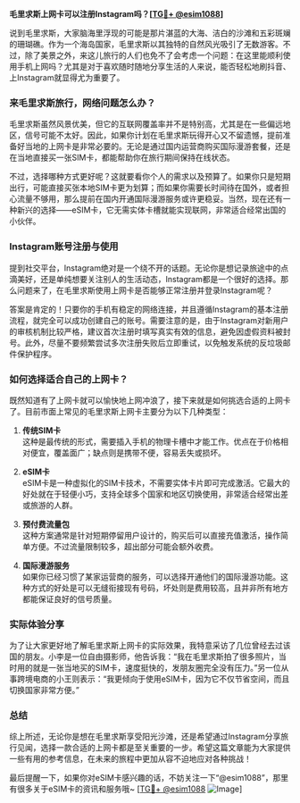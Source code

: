 **毛里求斯上网卡可以注册Instagram吗？[[TG💪+ @esim1088](https://t.me/s/esim1088)]**

说到毛里求斯，大家脑海里浮现的可能是那片湛蓝的大海、洁白的沙滩和五彩斑斓的珊瑚礁。作为一个海岛国家，毛里求斯以其独特的自然风光吸引了无数游客。不过，除了美景之外，来这儿旅行的人们也免不了会考虑一个问题：在这里能顺利使用手机上网吗？尤其是对于喜欢随时随地分享生活的人来说，能否轻松地刷抖音、上Instagram就显得尤为重要了。

### 来毛里求斯旅行，网络问题怎么办？

毛里求斯虽然风景优美，但它的互联网覆盖率并不是特别高，尤其是在一些偏远地区，信号可能不太好。因此，如果你计划在毛里求斯玩得开心又不留遗憾，提前准备好当地的上网卡是非常必要的。无论是通过国内运营商购买国际漫游套餐，还是在当地直接买一张SIM卡，都能帮助你在旅行期间保持在线状态。

不过，选择哪种方式更好呢？这就要看你个人的需求以及预算了。如果你只是短期出行，可能直接买张本地SIM卡更为划算；而如果你需要长时间待在国外，或者担心流量不够用，那么提前在国内开通国际漫游服务或许更稳妥。当然，现在还有一种新兴的选择——eSIM卡，它无需实体卡槽就能实现联网，非常适合经常出国的小伙伴。

### Instagram账号注册与使用

提到社交平台，Instagram绝对是一个绕不开的话题。无论你是想记录旅途中的点滴美好，还是单纯想要关注别人的生活动态，Instagram都是一个很好的选择。那么问题来了，在毛里求斯使用上网卡是否能够正常注册并登录Instagram呢？

答案是肯定的！只要你的手机有稳定的网络连接，并且遵循Instagram的基本注册流程，就完全可以成功创建自己的账号。需要注意的是，由于Instagram对新用户的审核机制比较严格，建议首次注册时填写真实有效的信息，避免因虚假资料被封号。此外，尽量不要频繁尝试多次注册失败后立即重试，以免触发系统的反垃圾邮件保护程序。

### 如何选择适合自己的上网卡？

既然知道有了上网卡就可以愉快地上网冲浪了，接下来就是如何挑选合适的上网卡了。目前市面上常见的毛里求斯上网卡主要分为以下几种类型：

1. **传统SIM卡**  
   这种是最传统的形式，需要插入手机的物理卡槽中才能工作。优点在于价格相对便宜，覆盖面广；缺点则是携带不便，容易丢失或损坏。

2. **eSIM卡**  
   eSIM卡是一种虚拟化的SIM卡技术，不需要实体卡片即可完成激活。它最大的好处就在于轻便小巧，支持全球多个国家和地区切换使用，非常适合经常出差或旅游的人群。

3. **预付费流量包**  
   这种方案通常是针对短期停留用户设计的，购买后可以直接充值激活，操作简单方便。不过流量限制较多，超出部分可能会额外收费。

4. **国际漫游服务**  
   如果你已经习惯了某家运营商的服务，可以选择开通他们的国际漫游功能。这种方式的好处是可以无缝衔接现有号码，坏处则是费用较高，且并非所有地方都能保证良好的信号质量。

### 实际体验分享

为了让大家更好地了解毛里求斯上网卡的实际效果，我特意采访了几位曾经去过该国的朋友。小李是一位自由摄影师，他告诉我：“我在毛里求斯拍了很多照片，当时用的就是一张当地买的SIM卡，速度挺快的，发朋友圈完全没有压力。”另一位从事跨境电商的小王则表示：“我更倾向于使用eSIM卡，因为它不仅节省空间，而且切换国家非常方便。”

### 总结

综上所述，无论你是想在毛里求斯享受阳光沙滩，还是希望通过Instagram分享旅行见闻，选择一款合适的上网卡都是至关重要的一步。希望这篇文章能为大家提供一些有用的参考信息，在未来的旅程中更加从容不迫地应对各种挑战！

最后提醒一下，如果你对eSIM卡感兴趣的话，不妨关注一下“@esim1088”，那里有很多关于eSIM卡的资讯和服务哦~ [[TG💪+ @esim1088](https://t.me/s/esim1088) ![Image](https://i.postimg.cc/4NQfJmqS/Snipaste-2025-05-13-00-14-12.png)]